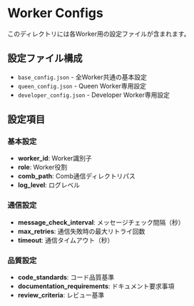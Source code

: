 # Worker Configs

このディレクトリには各Worker用の設定ファイルが含まれます。

## 設定ファイル構成

- `base_config.json` - 全Worker共通の基本設定
- `queen_config.json` - Queen Worker専用設定
- `developer_config.json` - Developer Worker専用設定

## 設定項目

### 基本設定
- **worker_id**: Worker識別子
- **role**: Worker役割
- **comb_path**: Comb通信ディレクトリパス
- **log_level**: ログレベル

### 通信設定
- **message_check_interval**: メッセージチェック間隔（秒）
- **max_retries**: 通信失敗時の最大リトライ回数
- **timeout**: 通信タイムアウト（秒）

### 品質設定
- **code_standards**: コード品質基準
- **documentation_requirements**: ドキュメント要求事項
- **review_criteria**: レビュー基準